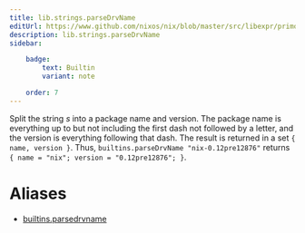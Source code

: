 ```yaml
---
title: lib.strings.parseDrvName
editUrl: https://www.github.com/nixos/nix/blob/master/src/libexpr/primops.cc
description: lib.strings.parseDrvName
sidebar:

    badge:
        text: Builtin
        variant: note

    order: 7
---
```


Split the string *s* into a package name and version. The package
name is everything up to but not including the first dash not followed
by a letter, and the version is everything following that dash. The
result is returned in a set `{ name, version }`. Thus,
`builtins.parseDrvName "nix-0.12pre12876"` returns `{ name =
"nix"; version = "0.12pre12876"; }`.


# Aliases

- [builtins.parsedrvname](/nix-doc-comments/reference/builtins/builtins-parsedrvname)


